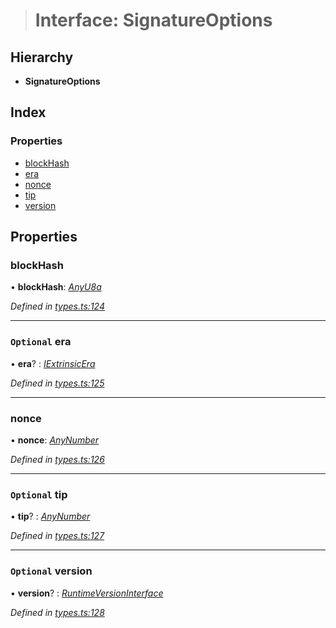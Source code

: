 > # Interface: SignatureOptions

## Hierarchy

* **SignatureOptions**

## Index

### Properties

* [blockHash](_types_.signatureoptions.md#blockhash)
* [era](_types_.signatureoptions.md#optional-era)
* [nonce](_types_.signatureoptions.md#nonce)
* [tip](_types_.signatureoptions.md#optional-tip)
* [version](_types_.signatureoptions.md#optional-version)

## Properties

###  blockHash

• **blockHash**: *[AnyU8a](../modules/_types_.md#anyu8a)*

*Defined in [types.ts:124](https://github.com/polkadot-js/api/blob/f9f3956/packages/types/src/types.ts#L124)*

___

### `Optional` era

• **era**? : *[IExtrinsicEra](_types_.iextrinsicera.md)*

*Defined in [types.ts:125](https://github.com/polkadot-js/api/blob/f9f3956/packages/types/src/types.ts#L125)*

___

###  nonce

• **nonce**: *[AnyNumber](../modules/_types_.md#anynumber)*

*Defined in [types.ts:126](https://github.com/polkadot-js/api/blob/f9f3956/packages/types/src/types.ts#L126)*

___

### `Optional` tip

• **tip**? : *[AnyNumber](../modules/_types_.md#anynumber)*

*Defined in [types.ts:127](https://github.com/polkadot-js/api/blob/f9f3956/packages/types/src/types.ts#L127)*

___

### `Optional` version

• **version**? : *[RuntimeVersionInterface](_types_.runtimeversioninterface.md)*

*Defined in [types.ts:128](https://github.com/polkadot-js/api/blob/f9f3956/packages/types/src/types.ts#L128)*